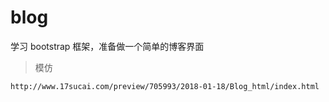 # blog

学习 bootstrap 框架，准备做一个简单的博客界面

> 模仿
```
http://www.17sucai.com/preview/705993/2018-01-18/Blog_html/index.html
```